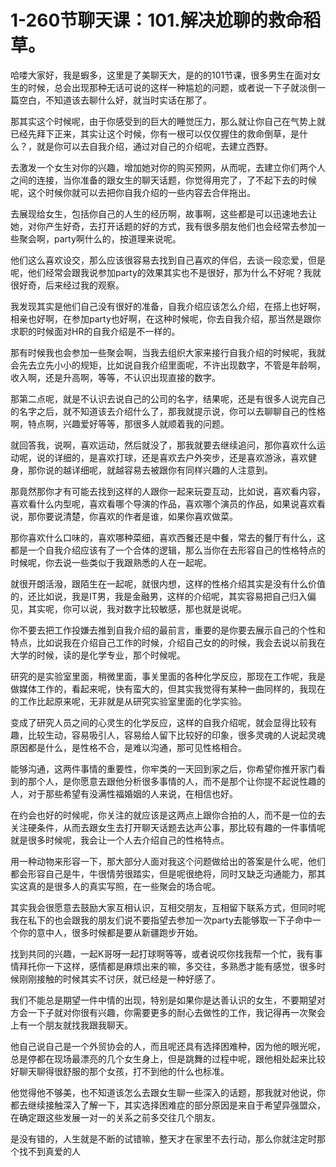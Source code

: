 # 1-260节聊天课：101.解决尬聊的救命稻草。

哈喽大家好，我是蝦多，这里是了美聊天大，是的的101节课，很多男生在面对女生的时候，总会出现那种无话可说的这样一种尴尬的问题，或者说一下子就淡倒一篇空白，不知道该去聊什么好，就当时实话在那了。

那其实这个时候呢，由于你感受到的巨大的睡觉压力，那么就让你自己在气势上就已经先拜下正来，其实让这个时候，你有一根可以仅仅握住的救命倒草，是什么？，就是你可以去自我介绍，通过对自己的介绍呢，去建立西野。

去激发一个女生对你的兴趣，增加她对你的购买预网，从而呢，去建立你们两个人之间的连接，当你准备的跟女生的聊天话题，你觉得用完了，了不起下去的时候呢，这个时候你就可以去把你自我介绍的一些内容去合伴拖出。

去展现给女生，包括你自己的人生的经历啊，故事啊，这些都是可以迅速地去让她，对你产生好奇，去打开话题的好的方式，我有很多朋友他们也会经常去参加一些聚会啊，party啊什么的，按道理来说呢。

他们这么喜欢设交，那么应该很容易去找到自己喜欢的伴侣，去谈一段恋爱，但是呢，他们经常会跟我说参加party的效果其实也不是很好，那为什么不好呢？我就很好奇，后来经过我的观察。

我发现其实是他们自己没有很好的准备，自我介绍应该怎么介绍，在搭上也好啊，相亲也好啊，在参加party也好啊，在这种时候呢，你去自我介绍，那当然是跟你求职的时候面对HR的自我介绍是不一样的。

那有时候我也会参加一些聚会啊，当我去组织大家来接行自我介绍的时候呢，我就会先去立先小小的规矩，比如说自我介绍里面呢，不许出现数字，不管是年龄啊，收入啊，还是升高啊，等等，不认识出现直接的数字。

那第二点呢，就是不认识去说自己的公司的名字，结果呢，还是有很多人说完自己的名字之后，就不知道该去介绍什么了，那我就提示说，你可以去聊聊自己的性格啊，特点啊，兴趣爱好等等，那很多人就顺着我的问题。

就回答我，说啊，喜欢运动，然后就没了，那我就要去继续追问，那你喜欢什么运动呢，说的详细的，是喜欢打球，还是喜欢去户外突步，还是喜欢游泳，喜欢健身，那你说的越详细呢，就越容易去被跟你有同样兴趣的人注意到。

那竟然那你才有可能去找到这样的人跟你一起来玩耍互动，比如说，喜欢看内容，喜欢看什么内型呢，喜欢看哪个导演的作品，喜欢哪个演员的作品，如果说喜欢看说，那你要说清楚，你喜欢的作者是谁，如果你喜欢做菜。

那你喜欢什么口味的，喜欢哪种菜细，喜欢西餐还是中餐，常去的餐厅有什么，这都是一个自我介绍应该有了一个合体的逻辑，那么当你在去形容自己的性格特点的时候呢，你去说一些类似于我跟熟悉的人在一起呢。

就很开朗活潑，跟陌生在一起呢，就很内想，这样的性格介绍其实是没有什么价值的，还比如说，我是IT男，我是金融男，这样的介绍呢，其实容易把自己归入偏见，其实呢，你可以说，我对数字比较敏感，那也就是说呢。

你不要去把工作投嫌去推到自我介绍的最前言，重要的是你要去展示自己的个性和特点，比如说我在介绍自己工作的时候，介绍自己女的的时候，我会去说以前我在大学的时候，读的是化学专业，那个时候呢。

研究的是实验室里面，稍微里面，事关里面的各种化学反应，那现在工作呢，我是做媒体工作的，看起来呢，快有蛮大的，但其实我觉得有某种一曲同样的，我现在的工作比起原来呢，无非就是从研究实验室里面的化学实验。

变成了研究人员之间的心灵生的化学反应，这样的自我介绍呢，就会显得比较有趣，比较生动，容易吸引人，容易给人留下比较好的印象，很多灵魂的人说起灵魂原因都是什么，是性格不合，是难以沟通，那可见性格相合。

能够沟通，这两件事情的重要性，你牢类的一天回到家之后，你希望你推开家门看到的那个人，是你愿意去跟他分析很多事情的人，而不是那个让你提不起说性趣的人，对于那些希望有没满性福婚姻的人来说，在相信也好。

在约会也好的时候呢，你关注的就应该是这两点上跟你合拍的人，而不是一位的去关注硬条件，从而去跟女生去打开聊天话题去达声公事，那比较有趣的一件事情呢就是很多时候呢，我会让一个人去介绍自己的性格特点。

用一种动物来形容一下，那大部分人面对我这个问题做给出的答案是什么呢，他们都会形容自己是牛，牛很情劳很踏实，但是呢很绝将，同时又缺乏沟通能力，那其实这真的是很多人的真实写照，在一些聚会的场合呢。

其实我会很愿意去鼓励大家互相认识，互相交朋友，互相留下联系方式，但同时呢我在私下的也会跟我的朋友们说不要指望去参加一次party去能够取一下子命中一个你的意中人，很多时候都是要从新疆跑步开始。

找到共同的兴趣，一起K哥呀一起打球啊等等，或者说哎你找我帮一个忙，我有事情拜托你一下这样，感情都是麻烦出来的嘛，多交往，多熟悉才能有感觉，很多时候刚刚接触的时候其实不讨厌，就已经是一种好感了。

我们不能总是期望一件中情的出现，特别是如果你是达善认识的女生，不要期望对方会一下子就对你很有兴趣，你需要更多的耐心去做性的工作，我记得再一次聚会上有一个朋友就找我跟我聊天。

他自己说自己是一个外贸协会的人，而且呢还具有选择困难种，因为他的眼光呢，总是停都在现场最漂亮的几个女生身上，但是跳舞的过程中呢，跟他相处起来比较好聊天聊得很舒服的那个女孩，打不到他的什么也标准。

他觉得他不够美，也不知道该怎么去跟女生聊一些深入的话题，那我就对他说，你都去继续接触深入了解一下，其实选择困难症的部分原因是来自于希望异强盟众，在确定跟这些发展一对一的关系之前多交往几个朋友。

是没有错的，人生就是不断的试错嘛，整天才在家里不去行动，那么你就注定时那个找不到真爱的人